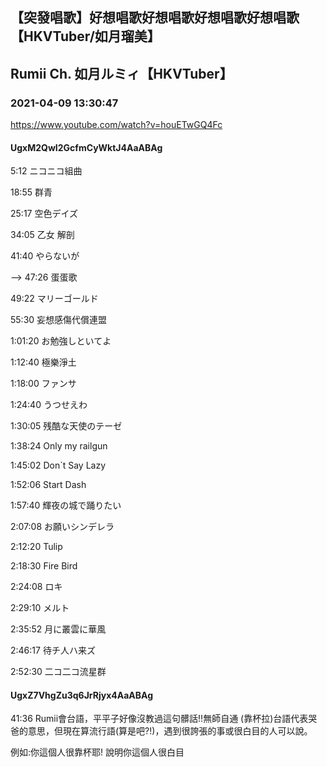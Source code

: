 ## 【突發唱歌】好想唱歌好想唱歌好想唱歌好想唱歌【HKVTuber/如月瑠美】
## Rumii Ch. 如月ルミィ【HKVTuber】
### 2021-04-09 13:30:47
https://www.youtube.com/watch?v=houETwGQ4Fc
#### UgxM2QwI2GcfmCyWktJ4AaABAg
5:12 ニコニコ組曲

18:55 群青

25:17 空色デイズ

34:05 乙女 解剖

41:40 やらないが

--> 47:26 蛋蛋歌

49:22 マリーゴールド

55:30 妄想感傷代償連盟

1:01:20 お勉強しといてよ

1:12:40 極樂淨土

1:18:00 ファンサ

1:24:40 うつせえわ

1:30:05 残酷な天使のテーゼ

1:38:24 Only my railgun

1:45:02 Don`t Say Lazy

1:52:06 Start Dash

1:57:40 輝夜の城で踊りたい

2:07:08 お願いシンデレラ 

2:12:20 Tulip

2:18:30 Fire Bird

2:24:08 ロキ

2:29:10 メルト

2:35:52 月に叢雲に華風

2:46:17 待チ人ハ来ズ

2:52:30 二コ二コ流星群

#### UgxZ7VhgZu3q6JrRjyx4AaABAg
41:36 Rumii會台語，平平子好像沒教過這句髒話!!無師自通 (靠杯拉)台語代表哭爸的意思，但現在算流行語(算是吧?!)，遇到很誇張的事或很白目的人可以說。

例如:你這個人很靠杯耶! 說明你這個人很白目

